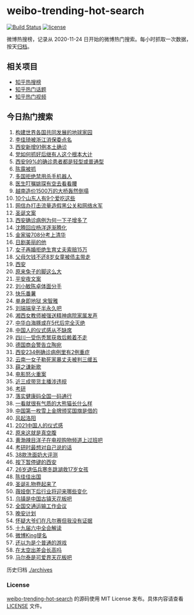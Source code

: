 # weibo-trending-hot-search

[![Build Status](https://github.com/justjavac/weibo-trending-hot-search/workflows/ci/badge.svg?branch=master)](https://github.com/justjavac/weibo-trending-hot-search/actions)
[![license](https://img.shields.io/github/license/justjavac/weibo-trending-hot-search)](https://github.com/justjavac/weibo-trending-hot-search/blob/master/LICENSE)

微博热搜榜，记录从 2020-11-24 日开始的微博热门搜索。每小时抓取一次数据，按天[归档](./archives)。

## 相关项目

- [知乎热搜榜](https://github.com/justjavac/zhihu-trending-top-search)
- [知乎热门话题](https://github.com/justjavac/zhihu-trending-hot-questions)
- [知乎热门视频](https://github.com/justjavac/zhihu-trending-hot-video)

## 今日热门搜索

<!-- BEGIN -->
<!-- 最后更新时间 Fri Dec 24 2021 02:19:01 GMT+0800 (China Standard Time) -->

1. [构建世界各国共同发展的地球家园](https://s.weibo.com//weibo?q=%23%E6%9E%84%E5%BB%BA%E4%B8%96%E7%95%8C%E5%90%84%E5%9B%BD%E5%85%B1%E5%90%8C%E5%8F%91%E5%B1%95%E7%9A%84%E5%9C%B0%E7%90%83%E5%AE%B6%E5%9B%AD%23&Refer=new_time)
1. [李佳琦被浙江消保委点名](https://s.weibo.com//weibo?q=%23%E6%9D%8E%E4%BD%B3%E7%90%A6%E8%A2%AB%E6%B5%99%E6%B1%9F%E6%B6%88%E4%BF%9D%E5%A7%94%E7%82%B9%E5%90%8D%23&Refer=top)
1. [西安新增91例本土确诊](https://s.weibo.com//weibo?q=%23%E8%A5%BF%E5%AE%89%E6%96%B0%E5%A2%9E91%E4%BE%8B%E6%9C%AC%E5%9C%9F%E7%A1%AE%E8%AF%8A%23&Refer=top)
1. [党如何抓好后继有人这个根本大计](https://s.weibo.com//weibo?q=%23%E5%85%9A%E5%A6%82%E4%BD%95%E6%8A%93%E5%A5%BD%E5%90%8E%E7%BB%A7%E6%9C%89%E4%BA%BA%E8%BF%99%E4%B8%AA%E6%A0%B9%E6%9C%AC%E5%A4%A7%E8%AE%A1%23&Refer=top)
1. [西安99%的确诊患者都是轻型或普通型](https://s.weibo.com//weibo?q=%23%E8%A5%BF%E5%AE%8999%25%E7%9A%84%E7%A1%AE%E8%AF%8A%E6%82%A3%E8%80%85%E9%83%BD%E6%98%AF%E8%BD%BB%E5%9E%8B%E6%88%96%E6%99%AE%E9%80%9A%E5%9E%8B%23&Refer=top)
1. [陈露被抓](https://s.weibo.com//weibo?q=%23%E9%99%88%E9%9C%B2%E8%A2%AB%E6%8A%93%23&Refer=top)
1. [多国拒绝禁用杀手机器人](https://s.weibo.com//weibo?q=%23%E5%A4%9A%E5%9B%BD%E6%8B%92%E7%BB%9D%E7%A6%81%E7%94%A8%E6%9D%80%E6%89%8B%E6%9C%BA%E5%99%A8%E4%BA%BA%23&Refer=top)
1. [医生叮嘱姚琛有空去看看腰](https://s.weibo.com//weibo?q=%23%E5%8C%BB%E7%94%9F%E5%8F%AE%E5%98%B1%E5%A7%9A%E7%90%9B%E6%9C%89%E7%A9%BA%E5%8E%BB%E7%9C%8B%E7%9C%8B%E8%85%B0%23&Refer=top)
1. [越南造价1500万的大桥轰然倒塌](https://s.weibo.com//weibo?q=%23%E8%B6%8A%E5%8D%97%E9%80%A0%E4%BB%B71500%E4%B8%87%E7%9A%84%E5%A4%A7%E6%A1%A5%E8%BD%B0%E7%84%B6%E5%80%92%E5%A1%8C%23&Refer=top)
1. [10个山东人有9个爱吃这些](https://s.weibo.com//weibo?q=%2310%E4%B8%AA%E5%B1%B1%E4%B8%9C%E4%BA%BA%E6%9C%899%E4%B8%AA%E7%88%B1%E5%90%83%E8%BF%99%E4%BA%9B%23&Refer=top)
1. [网信办打击流量造假黑公关和网络水军](https://s.weibo.com//weibo?q=%23%E7%BD%91%E4%BF%A1%E5%8A%9E%E6%89%93%E5%87%BB%E6%B5%81%E9%87%8F%E9%80%A0%E5%81%87%E9%BB%91%E5%85%AC%E5%85%B3%E5%92%8C%E7%BD%91%E7%BB%9C%E6%B0%B4%E5%86%9B%23&Refer=top)
1. [圣诞文案](https://s.weibo.com//weibo?q=%E5%9C%A3%E8%AF%9E%E6%96%87%E6%A1%88&Refer=top)
1. [西安确诊病例为何一下子增多了](https://s.weibo.com//weibo?q=%23%E8%A5%BF%E5%AE%89%E7%A1%AE%E8%AF%8A%E7%97%85%E4%BE%8B%E4%B8%BA%E4%BD%95%E4%B8%80%E4%B8%8B%E5%AD%90%E5%A2%9E%E5%A4%9A%E4%BA%86%23&Refer=top)
1. [沈腾回应杨洋逐渐腾化](https://s.weibo.com//weibo?q=%23%E6%B2%88%E8%85%BE%E5%9B%9E%E5%BA%94%E6%9D%A8%E6%B4%8B%E9%80%90%E6%B8%90%E8%85%BE%E5%8C%96%23&Refer=top)
1. [金家骏708分考上清华](https://s.weibo.com//weibo?q=%23%E9%87%91%E5%AE%B6%E9%AA%8F708%E5%88%86%E8%80%83%E4%B8%8A%E6%B8%85%E5%8D%8E%23&Refer=top)
1. [日剧美丽的他](https://s.weibo.com//weibo?q=%E6%97%A5%E5%89%A7%E7%BE%8E%E4%B8%BD%E7%9A%84%E4%BB%96&Refer=top)
1. [女子再婚拒绝生育丈夫索赔15万](https://s.weibo.com//weibo?q=%23%E5%A5%B3%E5%AD%90%E5%86%8D%E5%A9%9A%E6%8B%92%E7%BB%9D%E7%94%9F%E8%82%B2%E4%B8%88%E5%A4%AB%E7%B4%A2%E8%B5%9415%E4%B8%87%23&Refer=top)
1. [父母欠钱不还8岁女童被债主带走](https://s.weibo.com//weibo?q=%23%E7%88%B6%E6%AF%8D%E6%AC%A0%E9%92%B1%E4%B8%8D%E8%BF%988%E5%B2%81%E5%A5%B3%E7%AB%A5%E8%A2%AB%E5%80%BA%E4%B8%BB%E5%B8%A6%E8%B5%B0%23&Refer=top)
1. [西安](https://s.weibo.com//weibo?q=%23%E8%A5%BF%E5%AE%89%23&Refer=top)
1. [原来兔子的脚这么大](https://s.weibo.com//weibo?q=%23%E5%8E%9F%E6%9D%A5%E5%85%94%E5%AD%90%E7%9A%84%E8%84%9A%E8%BF%99%E4%B9%88%E5%A4%A7%23&Refer=top)
1. [平安夜文案](https://s.weibo.com//weibo?q=%E5%B9%B3%E5%AE%89%E5%A4%9C%E6%96%87%E6%A1%88&Refer=top)
1. [刘小敏陈卓体面分手](https://s.weibo.com//weibo?q=%23%E5%88%98%E5%B0%8F%E6%95%8F%E9%99%88%E5%8D%93%E4%BD%93%E9%9D%A2%E5%88%86%E6%89%8B%23&Refer=top)
1. [快乐番薯](https://s.weibo.com//weibo?q=%23%E5%BF%AB%E4%B9%90%E7%95%AA%E8%96%AF%23&Refer=top)
1. [单身即地狱 宋智雅](https://s.weibo.com//weibo?q=%E5%8D%95%E8%BA%AB%E5%8D%B3%E5%9C%B0%E7%8B%B1%20%E5%AE%8B%E6%99%BA%E9%9B%85&Refer=top)
1. [刘端端皇子半永久吧](https://s.weibo.com//weibo?q=%23%E5%88%98%E7%AB%AF%E7%AB%AF%E7%9A%87%E5%AD%90%E5%8D%8A%E6%B0%B8%E4%B9%85%E5%90%A7%23&Refer=top)
1. [湘西女教师被强送精神病院家属发声](https://s.weibo.com//weibo?q=%23%E6%B9%98%E8%A5%BF%E5%A5%B3%E6%95%99%E5%B8%88%E8%A2%AB%E5%BC%BA%E9%80%81%E7%B2%BE%E7%A5%9E%E7%97%85%E9%99%A2%E5%AE%B6%E5%B1%9E%E5%8F%91%E5%A3%B0%23&Refer=top)
1. [中华白海豚或在5代后完全灭绝](https://s.weibo.com//weibo?q=%23%E4%B8%AD%E5%8D%8E%E7%99%BD%E6%B5%B7%E8%B1%9A%E6%88%96%E5%9C%A85%E4%BB%A3%E5%90%8E%E5%AE%8C%E5%85%A8%E7%81%AD%E7%BB%9D%23&Refer=top)
1. [中国人的仪式感从不缺席](https://s.weibo.com//weibo?q=%23%E4%B8%AD%E5%9B%BD%E4%BA%BA%E7%9A%84%E4%BB%AA%E5%BC%8F%E6%84%9F%E4%BB%8E%E4%B8%8D%E7%BC%BA%E5%B8%AD%23&Refer=top)
1. [四川一受伤秃鹫获救后赖着不走](https://s.weibo.com//weibo?q=%23%E5%9B%9B%E5%B7%9D%E4%B8%80%E5%8F%97%E4%BC%A4%E7%A7%83%E9%B9%AB%E8%8E%B7%E6%95%91%E5%90%8E%E8%B5%96%E7%9D%80%E4%B8%8D%E8%B5%B0%23&Refer=top)
1. [德国商会警告立陶宛](https://s.weibo.com//weibo?q=%E5%BE%B7%E5%9B%BD%E5%95%86%E4%BC%9A%E8%AD%A6%E5%91%8A%E7%AB%8B%E9%99%B6%E5%AE%9B&Refer=top)
1. [西安234例确诊病例里有2例重症](https://s.weibo.com//weibo?q=%23%E8%A5%BF%E5%AE%89234%E4%BE%8B%E7%A1%AE%E8%AF%8A%E7%97%85%E4%BE%8B%E9%87%8C%E6%9C%892%E4%BE%8B%E9%87%8D%E7%97%87%23&Refer=top)
1. [云南一女子勒死家暴丈夫被判三缓五](https://s.weibo.com//weibo?q=%23%E4%BA%91%E5%8D%97%E4%B8%80%E5%A5%B3%E5%AD%90%E5%8B%92%E6%AD%BB%E5%AE%B6%E6%9A%B4%E4%B8%88%E5%A4%AB%E8%A2%AB%E5%88%A4%E4%B8%89%E7%BC%93%E4%BA%94%23&Refer=top)
1. [薛之谦新歌](https://s.weibo.com//weibo?q=%E8%96%9B%E4%B9%8B%E8%B0%A6%E6%96%B0%E6%AD%8C&Refer=top)
1. [电影怒火重案](https://s.weibo.com//weibo?q=%23%E7%94%B5%E5%BD%B1%E6%80%92%E7%81%AB%E9%87%8D%E6%A1%88%23&Refer=top)
1. [近三成带货主播涉违规](https://s.weibo.com//weibo?q=%23%E8%BF%91%E4%B8%89%E6%88%90%E5%B8%A6%E8%B4%A7%E4%B8%BB%E6%92%AD%E6%B6%89%E8%BF%9D%E8%A7%84%23&Refer=top)
1. [考研](https://s.weibo.com//weibo?q=%E8%80%83%E7%A0%94&Refer=top)
1. [落实健康码全国一码通行](https://s.weibo.com//weibo?q=%23%E8%90%BD%E5%AE%9E%E5%81%A5%E5%BA%B7%E7%A0%81%E5%85%A8%E5%9B%BD%E4%B8%80%E7%A0%81%E9%80%9A%E8%A1%8C%23&Refer=top)
1. [一看就很有气质的大熊猫长什么样](https://s.weibo.com//weibo?q=%E4%B8%80%E7%9C%8B%E5%B0%B1%E5%BE%88%E6%9C%89%E6%B0%94%E8%B4%A8%E7%9A%84%E5%A4%A7%E7%86%8A%E7%8C%AB%E9%95%BF%E4%BB%80%E4%B9%88%E6%A0%B7&Refer=top)
1. [中国第一枚雪上金牌颁奖国旗是借的](https://s.weibo.com//weibo?q=%23%E4%B8%AD%E5%9B%BD%E7%AC%AC%E4%B8%80%E6%9E%9A%E9%9B%AA%E4%B8%8A%E9%87%91%E7%89%8C%E9%A2%81%E5%A5%96%E5%9B%BD%E6%97%97%E6%98%AF%E5%80%9F%E7%9A%84%23&Refer=top)
1. [风起洛阳](https://s.weibo.com//weibo?q=%E9%A3%8E%E8%B5%B7%E6%B4%9B%E9%98%B3&Refer=top)
1. [2021中国人的仪式感](https://s.weibo.com//weibo?q=%232021%E4%B8%AD%E5%9B%BD%E4%BA%BA%E7%9A%84%E4%BB%AA%E5%BC%8F%E6%84%9F%23&Refer=top)
1. [原来这就是真空腹](https://s.weibo.com//weibo?q=%23%E5%8E%9F%E6%9D%A5%E8%BF%99%E5%B0%B1%E6%98%AF%E7%9C%9F%E7%A9%BA%E8%85%B9%23&Refer=top)
1. [黄渤辣目洋子在电视购物频道上过班吧](https://s.weibo.com//weibo?q=%23%E9%BB%84%E6%B8%A4%E8%BE%A3%E7%9B%AE%E6%B4%8B%E5%AD%90%E5%9C%A8%E7%94%B5%E8%A7%86%E8%B4%AD%E7%89%A9%E9%A2%91%E9%81%93%E4%B8%8A%E8%BF%87%E7%8F%AD%E5%90%A7%23&Refer=top)
1. [考研时最想对自己说的话](https://s.weibo.com//weibo?q=%23%E8%80%83%E7%A0%94%E6%97%B6%E6%9C%80%E6%83%B3%E5%AF%B9%E8%87%AA%E5%B7%B1%E8%AF%B4%E7%9A%84%E8%AF%9D%23&Refer=top)
1. [38款洗面奶大评测](https://s.weibo.com//weibo?q=%2338%E6%AC%BE%E6%B4%97%E9%9D%A2%E5%A5%B6%E5%A4%A7%E8%AF%84%E6%B5%8B%23&Refer=top)
1. [按下暂停键的西安](https://s.weibo.com//weibo?q=%23%E6%8C%89%E4%B8%8B%E6%9A%82%E5%81%9C%E9%94%AE%E7%9A%84%E8%A5%BF%E5%AE%89%23&Refer=top)
1. [26岁退伍兵寒冬跳湖救17岁女孩](https://s.weibo.com//weibo?q=%2326%E5%B2%81%E9%80%80%E4%BC%8D%E5%85%B5%E5%AF%92%E5%86%AC%E8%B7%B3%E6%B9%96%E6%95%9117%E5%B2%81%E5%A5%B3%E5%AD%A9%23&Refer=top)
1. [陈佳佳出国](https://s.weibo.com//weibo?q=%23%E9%99%88%E4%BD%B3%E4%BD%B3%E5%87%BA%E5%9B%BD%23&Refer=top)
1. [圣诞礼物卷起来了](https://s.weibo.com//weibo?q=%23%E5%9C%A3%E8%AF%9E%E7%A4%BC%E7%89%A9%E5%8D%B7%E8%B5%B7%E6%9D%A5%E4%BA%86%23&Refer=top)
1. [薇娅倒下后行业将迎来哪些变化](https://s.weibo.com//weibo?q=%23%E8%96%87%E5%A8%85%E5%80%92%E4%B8%8B%E5%90%8E%E8%A1%8C%E4%B8%9A%E5%B0%86%E8%BF%8E%E6%9D%A5%E5%93%AA%E4%BA%9B%E5%8F%98%E5%8C%96%23&Refer=top)
1. [乌镇是中国古镇天花板吧](https://s.weibo.com//weibo?q=%23%E4%B9%8C%E9%95%87%E6%98%AF%E4%B8%AD%E5%9B%BD%E5%8F%A4%E9%95%87%E5%A4%A9%E8%8A%B1%E6%9D%BF%E5%90%A7%23&Refer=top)
1. [全国交通运输工作会议](https://s.weibo.com//weibo?q=%23%E5%85%A8%E5%9B%BD%E4%BA%A4%E9%80%9A%E8%BF%90%E8%BE%93%E5%B7%A5%E4%BD%9C%E4%BC%9A%E8%AE%AE%23&Refer=new_time)
1. [晚安计划](https://s.weibo.com//weibo?q=%23%E6%99%9A%E5%AE%89%E8%AE%A1%E5%88%92%23&Refer=top)
1. [怀疑大爷们在凡尔赛但我没有证据](https://s.weibo.com//weibo?q=%23%E6%80%80%E7%96%91%E5%A4%A7%E7%88%B7%E4%BB%AC%E5%9C%A8%E5%87%A1%E5%B0%94%E8%B5%9B%E4%BD%86%E6%88%91%E6%B2%A1%E6%9C%89%E8%AF%81%E6%8D%AE%23&Refer=top)
1. [十九届六中全会解读](https://s.weibo.com//weibo?q=%23%E5%8D%81%E4%B9%9D%E5%B1%8A%E5%85%AD%E4%B8%AD%E5%85%A8%E4%BC%9A%E8%A7%A3%E8%AF%BB%23&Refer=new_time)
1. [微博King提名](https://s.weibo.com//weibo?q=%E5%BE%AE%E5%8D%9AKing%E6%8F%90%E5%90%8D&Refer=top)
1. [还以为是个普通的游戏](https://s.weibo.com//weibo?q=%23%E8%BF%98%E4%BB%A5%E4%B8%BA%E6%98%AF%E4%B8%AA%E6%99%AE%E9%80%9A%E7%9A%84%E6%B8%B8%E6%88%8F%23&Refer=top)
1. [在太空出差会长高吗](https://s.weibo.com//weibo?q=%23%E5%9C%A8%E5%A4%AA%E7%A9%BA%E5%87%BA%E5%B7%AE%E4%BC%9A%E9%95%BF%E9%AB%98%E5%90%97%23&Refer=top)
1. [马尔泰是可爱界天花板吧](https://s.weibo.com//weibo?q=%23%E9%A9%AC%E5%B0%94%E6%B3%B0%E6%98%AF%E5%8F%AF%E7%88%B1%E7%95%8C%E5%A4%A9%E8%8A%B1%E6%9D%BF%E5%90%A7%23&Refer=top)

<!-- END -->

历史归档 [./archives](./archives)

### License

[weibo-trending-hot-search](https://github.com/justjavac/weibo-trending-hot-search)
的源码使用 MIT License 发布。具体内容请查看 [LICENSE](./LICENSE) 文件。

